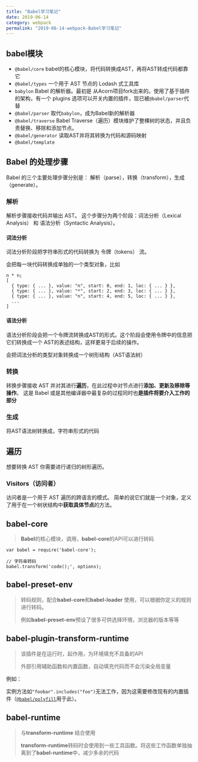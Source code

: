 ```yaml
---
title: "Babel学习笔记"
date: 2019-06-14
category: webpack
permalink: "2019-06-14-webpack-Babel学习笔记"
---
```

## babel模块
- `@babel/core` babel的核心模块，将代码转换成AST，再将AST转成代码都靠它
- `@babel/types` 一个用于 AST 节点的 Lodash 式工具库
- `babylon` Babel 的解析器。最初是 从Acorn项目fork出来的。使用了基于插件的架构，有一个 plugins 选项可以开关内置的插件，现已被`@babel/parser`代替
- `@babel/parser` 取代`babylon`，成为Babel新的解析器
- `@babel/traverse` Babel Traverse（遍历）模块维护了整棵树的状态，并且负责替换、移除和添加节点。
- `@babel/generator` 读取AST并将其转换为代码和源码映射
- `@babel/template` 

## Babel 的处理步骤
Babel 的三个主要处理步骤分别是： 解析（parse），转换（transform），生成（generate）。

### 解析
解析步骤接收代码并输出 AST。 这个步骤分为两个阶段：词法分析（Lexical Analysis） 和 语法分析（Syntactic Analysis）。

#### 词法分析
词法分析阶段把字符串形式的代码转换为 令牌（tokens） 流。

会把每一块代码转换成单独的一个类型对象，比如
```
n * n;
[
  { type: { ... }, value: "n", start: 0, end: 1, loc: { ... } },
  { type: { ... }, value: "*", start: 2, end: 3, loc: { ... } },
  { type: { ... }, value: "n", start: 4, end: 5, loc: { ... } },
  ...
]
```

#### 语法分析
语法分析阶段会把一个令牌流转换成AST的形式。这个阶段会使用令牌中的信息把它们转换成一个 AST的表述结构，这样更易于后续的操作。

会把词法分析的类型对象转换成一个树形结构（AST语法树）

### 转换
转换步骤接收 AST 并对其进行**遍历**，在此过程中对节点进行**添加、更新及移除等操作**。 这是 Babel 或是其他编译器中最复杂的过程同时也**是插件将要介入工作的部分**

### 生成
将AST语法树转换成，字符串形式的代码

## 遍历
想要转换 AST 你需要进行递归的树形遍历。

### Visitors（访问者）
访问者是一个用于 AST 遍历的跨语言的模式。 简单的说它们就是一个对象，定义了用于在一个树状结构中**获取具体节点**的方法。


## babel-core

> **Babel**的核心模块，调用，**babel-core**的API可以进行转码

```
var babel = require('babel-core');

// 字符串转码
babel.transform('code();', options);
```



## babel-preset-env

> 转码规则，配合**babel-core**和**babel-loader** 使用，可以根据你定义的规则进行转码。
>
> 例如**babel-preset-env**预设了很多可供选择环境，浏览器的版本等等



## babel-plugin-transform-runtime 

> 该插件是在运行时，起作用，为环境填充不具备的API
>
> 外部引用辅助函数和内置函数，自动填充代码而不会污染全局变量 

例如：

实例方法如`"foobar".includes("foo")`无法工作，因为这需要修改现有的内置插件（[`@babel/polyfill`](http://babeljs.io/docs/usage/polyfill)用于此）。 



## babel-runtime

> 与**transform-runtime** 结合使用
>
> **transform-runtime**转码时会使用到一些工具函数。将这些工作函数单独抽离到了**babel-runtime**中，减少多余的代码